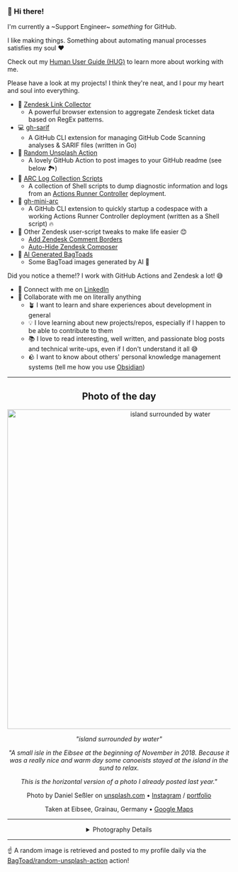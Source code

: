 ### 👋 Hi there!

I'm currently a ~Support Engineer~ _something_ for GitHub.

I like making things. Something about automating manual processes satisfies my soul ❤️

Check out my [Human User Guide (HUG)](https://gist.github.com/BagToad/a28f06f1c46e6e5d419b98921e835f40) to learn more about working with me.

Please have a look at my projects! I think they're neat, and I pour my heart and soul into everything.

- 🔗 [Zendesk Link Collector](https://github.com/BagToad/Zendesk-Link-Collector) 
  - A powerful browser extension to aggregate Zendesk ticket data based on RegEx patterns.
- 💻 [gh-sarif](https://github.com/BagToad/gh-sarif)
  - A GitHub CLI extension for managing GitHub Code Scanning analyses & SARIF files (written in Go)
- 🌊 [Random Unsplash Action](https://github.com/BagToad/random-unsplash-action)
  - A lovely GitHub Action to post images to your GitHub readme (see below 🏞️)
- 🏃 [ARC Log Collection Scripts](https://github.com/BagToad/arc-log-collection-scripts)
  - A collection of Shell scripts to dump diagnostic information and logs from an [Actions Runner Controller](https://github.com/actions/actions-runner-controller) deployment.
- 🏃 [gh-mini-arc](https://github.com/BagToad/gh-mini-arc)
  - A GitHub CLI extension to quickly startup a codespace with a working Actions Runner Controller deployment (written as a Shell script) 🔥
- 🧘 Other Zendesk user-script tweaks to make life easier 😊
  - [Add Zendesk Comment Borders](https://github.com/BagToad/add-zendesk-comment-borders)
  - [Auto-Hide Zendesk Composer](https://github.com/BagToad/Auto-Hide-Zendesk-Composer)
- 🐸 [AI Generated BagToads](https://github.com/BagToad/bagtoads)
  - Some BagToad images generated by AI 🐸

Did you notice a theme!? I work with GitHub Actions and Zendesk a lot! 😅

- 🔗 Connect with me on [LinkedIn](https://www.linkedin.com/in/kynan-ware/)
- 🤝 Collaborate with me on literally anything
  - 🪴 I want to learn and share experiences about development in general
  - 💡 I love learning about new projects/repos, especially if I happen to be able to contribute to them
  - 📚 I love to read interesting, well written, and passionate blog posts and technical write-ups, even if I don't understand it all 😅
  - 🪨 I want to know about others' personal knowledge management systems (tell me how you use [Obsidian](https://obsidian.md/))
 
----
<div align="center">

## Photo of the day
  
  <a href="https://unsplash.com/photos/island-surrounded-by-water-z_9VmsxR8hs"><img width="720" src="https://images.unsplash.com/photo-1551978429-3dbfed5cacc9?crop=entropy&cs=tinysrgb&fit=max&fm=jpg&ixid=M3w1NTI0NDl8MHwxfHJhbmRvbXx8fHx8fHx8fDE3NTQyMDA4MzF8&ixlib=rb-4.1.0&q=80&w=1080" alt="island surrounded by water"></a>
  
  <em>"island surrounded by water"</em>
  
  <em>"A small isle in the Eibsee at the beginning of November in 2018. Because it was a really nice and warm day some canoeists stayed at the island in the sund to relax.

This is the horizontal version of a photo I already posted last year."</em>

  Photo by Daniel Seßler on [unsplash.com](https://unsplash.com/) • [Instagram](https://instagram.com/daniel.sessler) / [portfolio](http://danielsessler.photos)
  
  Taken at Eibsee, Grainau, Germany • [Google Maps](https://www.google.com/maps/search/?api=1&query=47.4562353,10.9728807)
  
  ---
  
<details>
<summary>Photography Details</summary>
  
| Parameter     | Value |
| ------------- | ----- |
| Camera Model  | ILCE-7R |
| Exposure Time | 1/160 |
| Aperture      | 4 |
| Focal Length  | 95.0 |
| ISO           | 100 |
| Location      | Eibsee, Grainau, Germany (Germany) |
| Coordinates   | Latitude 47.4562353, Longitude 10.9728807 |

### Map

```geojson
        {
            "type": "FeatureCollection",
            "features": [
                {
                    "type": "Feature",
                    "properties": {},
                    "geometry": {
                        "coordinates": [
                            10.9728807,
                            47.4562353
                        ],
                        "type": "Point"
                    },
                    "id": 1
                },
                {
                    "type": "Feature",
                    "properties": {},
                    "geometry": {
                        "coordinates": [
                            [
                                11.2728807,
                                47.7562353
                            ],
                            [
                                11.2728807,
                                47.156235300000006
                            ],
                            [
                                10.672880699999999,
                                47.156235300000006
                            ],
                            [
                                10.672880699999999,
                                47.7562353
                            ],
                            [
                                11.2728807,
                                47.7562353
                            ]
                        ],
                        "type": "LineString"
                    }
                }
            ]
        }
```

</details>

</div>

----

☝️ A random image is retrieved and posted to my profile daily via the [BagToad/random-unsplash-action](https://github.com/BagToad/random-unsplash-action) action!
